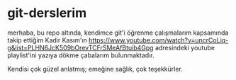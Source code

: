 # git-derslerim

merhaba, bu repo altında, kendimce git'i öğrenme çalışmalarım kapsamında takip ettiğim Kadir Kasım'ın https://www.youtube.com/watch?v=uncrCoLiq-g&list=PLHN6JcK509bOrevTCFrSMeAfBtuib4Gpg adresindeki youtube playlist'ini yazıya dökme çabalarım bulunmaktadır.

Kendisi çok güzel anlatmış; emeğine sağlık, çok teşekkürler.
